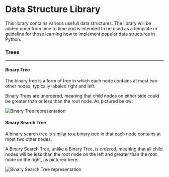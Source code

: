# Data Structure Library
This library contains various usefull data structures. The library will be added upon from time to time and is intended to be used as a template or guideline for those learning how to implement popular data structures in Python.


### Trees
---

#### Binary Tree
The binary tree is a form of tree in which each node contains at most two other nodes, typically labeled right and left.

Binary Trees are unordered, meaning that child nodes on either side could be greater than or less than the root node. As pictured below:

![Binary Tree representation](https://www.geeksforgeeks.org/wp-content/uploads/binary-tree-to-DLL.png)


#### Binary Search Tree
A binary search tree is similar to a binary tree in that each node contains at most two other nodes.

A Binary Search Tree, unlike a Binary Tree, is ordered, meaning that all child nodes will be less than the root node on the left and greater than the root node on the right, as pictured here:

![Binary Search Tree representation](https://media.geeksforgeeks.org/wp-content/uploads/BSTSearch.png)

